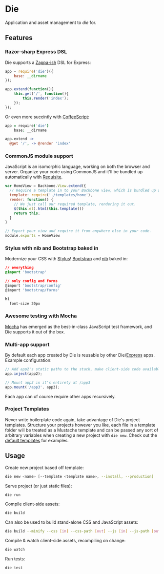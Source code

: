 # Die
Application and asset management to *die* for.

## Features

### Razor-sharp Express DSL
Die supports a [Zappa-ish][zappa] DSL for Express:

```javascript
app = require('die')({
    base: __dirname
});

app.extend(function(){
    this.get('/', function(){
        this.render('index');
    });
});
```

Or even more succintly with [CoffeeScript][coffee]:

```coffeescript
app = require('die')
    base: __dirname

app.extend ->
  @get '/', -> @render 'index'
```

### CommonJS module support
JavaScript is an isomorphic language, working on both the browser and server.
Organize your code using CommonJS and it'll be bundled up automatically with [Requisite][requisite].

```javascript
var HomeView = Backbone.View.extend({
  // Require a template in to your Backbone view, which is bundled up as a javascript function.
  template: require('./templates/home'),
  render: function() {
    // We just call our required template, rendering it out.
    $(this.el).html(this.template())
    return this;
  }
}

// Export your view and require it from anywhere else in your code.
module.exports = HomeView
```

### Stylus with nib and Bootstrap baked in
Modernize your CSS with [Stylus][stylus]! [Bootstrap][bootstrap] and [nib][nib] baked in:

```css
// everything
@import 'bootstrap'

// only config and forms
@import 'bootstrap/config'
@import 'bootstrap/forms'

h1
  font-size 20px
```

### Awesome testing with Mocha
[Mocha][mocha] has emerged as the best-in-class JavaScript test framework, and Die supports it out of the box.

### Multi-app support
By default each app created by Die is reusable by other Die/[Express][express] apps. Example configuration:

```javascript
// Add app2's static paths to the stack, make client-side code available.
app.inject(app2);

// Mount app3 in it's entirety at /app3
app.mount('/app3', app3);
```

Each app can of course require other apps recursively.

### Project Templates
Never write boilerplate code again, take advantage of Die's project templates.
Structure your projects however you like, each file in a template folder will be treated as a Mustache template
and can be passed any sort of arbitrary variables when creating a new project with `die new`. Check out the
[default templates][templates] for examples.

## Usage
Create new project based off template:

```bash
die new <name> [--template <template name>, --install, --production]
```

Serve project (or just static files):

```bash
die run
```

Compile client-side assets:

```bash
die build
```

Can also be used to build stand-alone CSS and JavaScript assets:

```bash
die build --minify --css [in] --css-path [out] --js [in] --js-path [out]
```

Compile & watch client-side assets, recompiling on change:

```bash
die watch
```

Run tests:

```bash
die test
```

[backbone]: http://backbonejs.org/
[bootstrap]: http://twitter.github.com/bootstrap/
[coffee]: http://coffeescript.org
[express]: http://expressjs.com/
[jade]: http://jade-lang.com/
[mocha]: https://visionmedia.github.com/mocha/
[nib]: https://github.com/visionmedia/nib
[requisite]: https://requisitejs.org/
[stylus]: http://learnboost.github.com/stylus/
[templates]: https://github.com/zeekay/die/tree/master/templates
[zappa]: https://github.com/mauricemach/zappa
